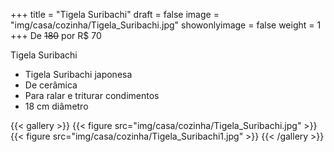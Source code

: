 +++
title = "Tigela Suribachi"
draft = false
image = "img/casa/cozinha/Tigela_Suribachi.jpg"
showonlyimage = false
weight = 1
+++
De ~~180~~ por <span class="price">R$ 70</span>

<!--more-->

Tigela Suribachi

- Tigela Suribachi japonesa
- De cerâmica
- Para ralar e triturar condimentos
- 18 cm diâmetro


{{< gallery >}}
{{< figure src="img/casa/cozinha/Tigela_Suribachi.jpg" >}}
{{< figure src="img/casa/cozinha/Tigela_Suribachi1.jpg" >}}
{{< /gallery >}}

